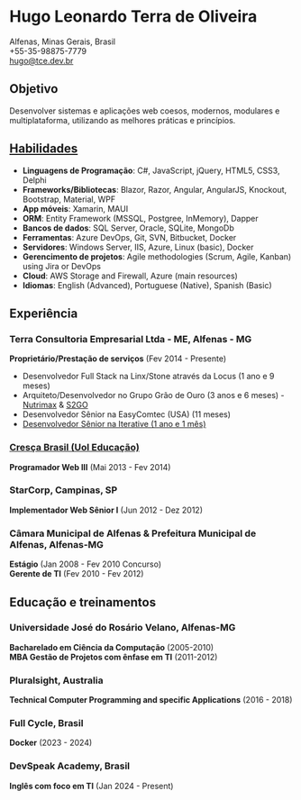 ﻿# Hugo Leonardo Terra de Oliveira

Alfenas, Minas Gerais, Brasil  
+55-35-98875-7779  
<hugo@tce.dev.br>  

## Objetivo

Desenvolver sistemas e aplicações web coesos, modernos, modulares e multiplataforma, utilizando as melhores práticas e princípios.

## [Habilidades](https://github.com/hugomarshall/eu/blob/main/projetos-habilidades.md)

- **Linguagens de Programação**: C#, JavaScript, jQuery, HTML5, CSS3, Delphi
- **Frameworks/Bibliotecas**: Blazor, Razor, Angular, AngularJS, Knockout, Bootstrap, Material, WPF
- **App móveis**: Xamarin, MAUI
- **ORM**: Entity Framework (MSSQL, Postgree, InMemory), Dapper
- **Bancos de dados**: SQL Server, Oracle, SQLite, MongoDb
- **Ferramentas**: Azure DevOps, Git, SVN, Bitbucket, Docker
- **Servidores**: Windows Server, IIS, Azure, Linux (basic), Docker
- **Gerencimento de projetos**: Agile methodologies (Scrum, Agile, Kanban) using Jira or DevOps
- **Cloud**: AWS Storage and Firewall, Azure (main resources)
- **Idiomas**: English (Advanced), Portuguese (Native), Spanish (Basic)

## Experiência

### Terra Consultoria Empresarial Ltda - ME, Alfenas - MG

**Proprietário/Prestação de serviços** (Fev 2014 - Presente)

- Desenvolvedor Full Stack na Linx/Stone através da Locus (1 ano e 9 meses)
- Arquiteto/Desenvolvedor no Grupo Grão de Ouro (3 anos e 6 meses) - [Nutrimax](https://github.com/hugomarshall/eu/blob/main/projetos-habilidades.md#nutrimax) & [S2GO](https://github.com/hugomarshall/eu/blob/main/projetos-habilidades.md#s2go)
- Desenvolvedor Sênior na EasyComtec (USA) (11 meses)
- [Desenvolvedor Sênior na Iterative (1 ano e 1 mês)](https://github.com/hugomarshall/eu/blob/main/projetos-habilidades.md#3-desenvolvedor-full-stack-s%C3%AAnior-na-iterative)

### [Cresça Brasil (Uol Educação)](https://github.com/hugomarshall/eu/blob/main/projetos-habilidades.md#2-senior-web-developer-at-cres%C3%A7a-brasil-owned-by-uol-education)

**Programador Web III** (Mai 2013 - Fev 2014)

### StarCorp, Campinas, SP

**Implementador Web Sênior I** (Jun 2012 - Dez 2012)

### Câmara Municipal de Alfenas & Prefeitura Municipal de Alfenas, Alfenas-MG

**Estágio** (Jan 2008 - Fev 2010 Concurso)  
**Gerente de TI** (Fev 2010 - Fev 2012)

## Educação e treinamentos

### Universidade José do Rosário Velano, Alfenas-MG

**Bacharelado em Ciência da Computação** (2005-2010)  
**MBA Gestão de Projetos com ênfase em TI** (2011-2012)

### Pluralsight, Australia

**Technical Computer Programming and specific Applications** (2016 - 2018)

### Full Cycle, Brasil

**Docker** (2023 - 2024)

### DevSpeak Academy, Brasil

**Inglês com foco em TI** (Jan 2024 - Present)

